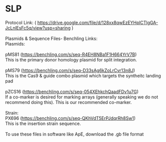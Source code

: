 # SLP
Protocol Link: ( https://drive.google.com/file/d/128xx8qwEzEYHplCTlgGA-JcLnlEsFc5q/view?usp=sharing ) <br />
<br />
Plasmids & Sequence Files- Benchling Links: <br />
Plasmids: <br />
<br />
pMS81 (https://benchling.com/s/seq-R4EH8NBa1F1H664YrV7B)<br />
This is the primary donor homology plasmid for split integration. <br />
<br />
pMS79 (https://benchling.com/s/seq-D33sAg6kZoLrCvr13n8J)<br />
This is the Cas9 & guide combo plasmid which targets the syntheitc landing pad <br />
<br />
pZCS16 (https://benchling.com/s/seq-054XEhkchQaadFDv1u7G)<br />
If a co-marker is desired for marking arrays (generally speaking we do not recommend doing this). This is our recommended co-marker. <br />
<br />
Strain:
<br />
PX696 (https://benchling.com/s/seq-QKhVdT5ErPJdqrRh8Sw1) <br />
This is the insertion strain sequence. <br />
<br />
To use these files in software like ApE, download the .gb file format<br />


